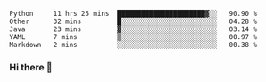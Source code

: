 <!--START_SECTION:waka-->
```text
Python     11 hrs 25 mins  ██████████████████████▓░░   90.90 % 
Other      32 mins         █░░░░░░░░░░░░░░░░░░░░░░░░   04.28 % 
Java       23 mins         ▓░░░░░░░░░░░░░░░░░░░░░░░░   03.14 % 
YAML       7 mins          ▒░░░░░░░░░░░░░░░░░░░░░░░░   00.97 % 
Markdown   2 mins          ░░░░░░░░░░░░░░░░░░░░░░░░░   00.38 % 
```
<!--END_SECTION:waka-->

### Hi there 👋

<!--
**DnC275/DnC275** is a ✨ _special_ ✨ repository because its `README.md` (this file) appears on your GitHub profile.

Here are some ideas to get you started:

- 🔭 I’m currently working on ...
- 🌱 I’m currently learning ...
- 👯 I’m looking to collaborate on ...
- 🤔 I’m looking for help with ...
- 💬 Ask me about ...
- 📫 How to reach me: ...
- 😄 Pronouns: ...
- ⚡ Fun fact: ...
-->
